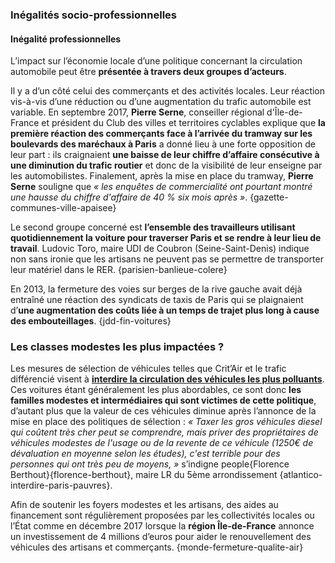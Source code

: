 ### Inégalités socio-professionnelles

#### Inégalité professionnelles
L’impact sur l’économie locale d’une politique concernant la circulation automobile peut être **présentée à travers deux groupes d’acteurs**.

Il y a d’un côté celui des commerçants et des activités locales. Leur réaction vis-à-vis d’une réduction ou d’une augmentation du trafic automobile est variable. En septembre 2017, **Pierre Serne**, conseiller régional d'Île-de-France et président du Club des villes et territoires cyclables explique que **la première réaction des commerçants face à l’arrivée du tramway sur les boulevards des maréchaux à Paris** a donné lieu à une forte opposition de leur part : ils craignaient **une baisse de leur chiffre d’affaire consécutive à une diminution du trafic routier** et donc de la visibilité de leur enseigne par les automobilistes. Finalement, après la mise en place du tramway, **Pierre Serne** souligne que _« les enquêtes de commercialité ont pourtant montré une hausse du chiffre d'affaire de 40 % six mois après »_. {gazette-communes-ville-apaisee}

Le second groupe concerné est **l’ensemble des travailleurs utilisant quotidiennement la voiture pour traverser Paris et se rendre à leur lieu de travail**. Ludovic Toro, maire UDI de Coubron (Seine-Saint-Denis) indique non sans ironie que les artisans ne peuvent pas se permettre de transporter leur matériel dans le RER. {parisien-banlieue-colere}

En 2013, la fermeture des voies sur berges de la rive gauche avait déjà entraîné une réaction des syndicats de taxis de Paris qui se plaignaient d’**une augmentation des coûts liée à un temps de trajet plus long à cause des embouteillages**. {jdd-fin-voitures}

### Les classes modestes les plus impactées ?

Les mesures de sélection de véhicules telles que Crit’Air et le trafic différencié visent à **[interdire la circulation des véhicules les plus polluants](selectionner-vehicules)**. Ces voitures étant généralement les plus abordables, ce sont donc **les familles modestes et intermédiaires qui sont victimes de cette politique**, d’autant plus que la valeur de ces véhicules diminue après l’annonce de la mise en place des politiques de sélection : _« Taxer les gros véhicules diesel qui coûtent très cher peut se comprendre, mais priver des propriétaires de véhicules modestes de l'usage ou de la revente de ce véhicule (1250€ de dévaluation en moyenne selon les études), c'est terrible pour des personnes qui ont très peu de moyens, »_ s’indigne people{Florence Berthout}{florence-berthout}, maire LR du 5ème arrondissement {atlantico-interdire-paris-pauvres}.

Afin de soutenir les foyers modestes et les artisans, des aides au financement sont régulièrement proposées par les collectivités locales ou l’État comme en décembre 2017 lorsque la **région Île-de-France** annonce un investissement de 4 millions d’euros pour aider le renouvellement des véhicules des artisans et commerçants. {monde-fermeture-qualite-air}
